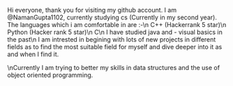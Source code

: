 Hi everyone, thank you for visiting my github account.
I am @NamanGupta1102, currently studying cs (Currently in my second year).
The languages which i am comfortable in are :-\n
C++ (Hackerrank 5 star)\n
Python (Hacker rank 5 star)\n
C\n
I have studied java and - visual basics in the past\n
I am intrested in begining with lots of new projects in different fields as to find the most suitable field for myself and dive deeper into it as and when I find it.

\nCurrently I am trying to better my skills in data structures and the use of object oriented programming.

